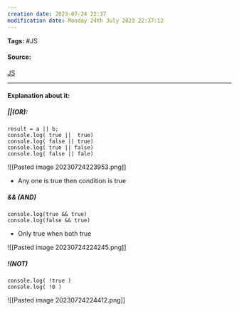 ```yaml
---
creation date: 2023-07-24 22:37
modification date: Monday 24th July 2023 22:37:12
---
```


**Tags:** #JS 

#### Source:
[JS](https://javascript.info/logical-operators)

--------------------------------------

#### Explanation about it:

##### ||(OR):

```
result = a || b;
console.log( true ||  true)
console.log( false || true)
console.log( true || false)
console.log( false || fale)
```

![[Pasted image 20230724223953.png]]

* Any one is true then condition is true

##### && (AND)

```
console.log(true && true)
console.log(false && true)
```

* Only true when both true

![[Pasted image 20230724224245.png]]

##### !(NOT)

```
console.log( !true )
console.log( !0 )
```

![[Pasted image 20230724224412.png]]
